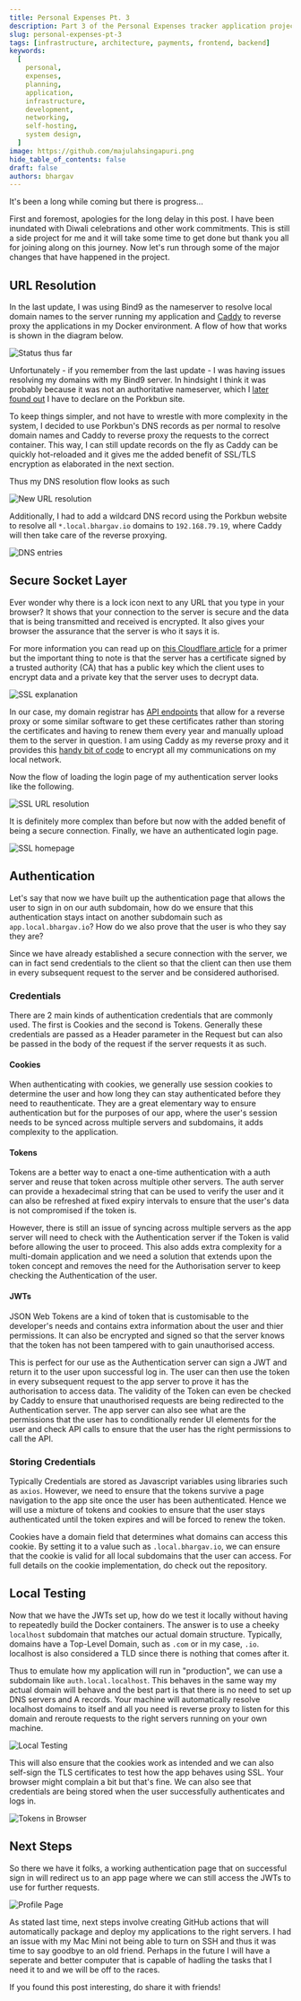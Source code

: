 ```yaml
---
title: Personal Expenses Pt. 3
description: Part 3 of the Personal Expenses tracker application project.
slug: personal-expenses-pt-3
tags: [infrastructure, architecture, payments, frontend, backend]
keywords:
  [
    personal,
    expenses,
    planning,
    application,
    infrastructure,
    development,
    networking,
    self-hosting,
    system design,
  ]
image: https://github.com/majulahsingapuri.png
hide_table_of_contents: false
draft: false
authors: bhargav
---
```


It's been a long while coming but there is progress...

<!-- truncate -->

First and foremost, apologies for the long delay in this post.
I have been inundated with Diwali celebrations and other work commitments.
This is still a side project for me and it will take some time to get done but thank you all for joining along on this journey.
Now let's run through some of the major changes that have happened in the project.

## URL Resolution

In the last update, I was using Bind9 as the nameserver to resolve local domain names to the server running my application and [Caddy](https://caddyserver.com/) to reverse proxy the applications in my Docker environment.
A flow of how that works is shown in the diagram below.

![Status thus far](status-thus-far.png)

Unfortunately - if you remember from the last update - I was having issues resolving my domains with my Bind9 server.
In hindsight I think it was probably because it was not an authoritative nameserver, which I [later found out](https://kb.porkbun.com/article/63-how-to-switch-to-porkbuns-nameservers) I have to declare on the Porkbun site.

To keep things simpler, and not have to wrestle with more complexity in the system, I decided to use Porkbun's DNS records as per normal to resolve domain names and Caddy to reverse proxy the requests to the correct container.
This way, I can still update records on the fly as Caddy can be quickly hot-reloaded and it gives me the added benefit of SSL/TLS encryption as elaborated in the next section.

Thus my DNS resolution flow looks as such

![New URL resolution](new-url-resolution.png)

Additionally, I had to add a wildcard DNS record using the Porkbun website to resolve all `*.local.bhargav.io` domains to `192.168.79.19`, where Caddy will then take care of the reverse proxying.

![DNS entries](dns-entries.png)

## Secure Socket Layer

Ever wonder why there is a lock icon next to any URL that you type in your browser? It shows that your connection to the server is secure and the data that is being transmitted and received is encrypted.
It also gives your browser the assurance that the server is who it says it is.

For more information you can read up on [this Cloudflare article](https://www.cloudflare.com/en-gb/learning/ssl/what-is-ssl/) for a primer but the important thing to note is that the server has a certificate signed by a trusted authority (CA) that has a public key which the client uses to encrypt data and a private key that the server uses to decrypt data.

![SSL explanation](ssl-explainer.png)

In our case, my domain registrar has [API endpoints](https://porkbun.com/api/json/v3/documentation#SSL%20Retrieve%20Bundle%20by%20Domain) that allow for a reverse proxy or some similar software to get these certificates rather than storing the certificates and having to renew them every year and manually upload them to the server in question.
I am using Caddy as my reverse proxy and it provides this [handy bit of code](https://github.com/caddy-dns/porkbun) to encrypt all my communications on my local network.

Now the flow of loading the login page of my authentication server looks like the following.

![SSL URL resolution](ssl-url-resolution.png)

It is definitely more complex than before but now with the added benefit of being a secure connection.
Finally, we have an authenticated login page.

![SSL homepage](ssl-homepage.png)

## Authentication

Let's say that now we have built up the authentication page that allows the user to sign in on our auth subdomain, how do we ensure that this authentication stays intact on another subdomain such as `app.local.bhargav.io`? How do we also prove that the user is who they say they are?

Since we have already established a secure connection with the server, we can in fact send credentials to the client so that the client can then use them in every subsequent request to the server and be considered authorised.

### Credentials

There are 2 main kinds of authentication credentials that are commonly used.
The first is Cookies and the second is Tokens.
Generally these credentials are passed as a Header parameter in the Request but can also be passed in the body of the request if the server requests it as such.

#### Cookies

When authenticating with cookies, we generally use session cookies to determine the user and how long they can stay authenticated before they need to reauthenticate.
They are a great elementary way to ensure authentication but for the purposes of our app, where the user's session needs to be synced across multiple servers and subdomains, it adds complexity to the application.

#### Tokens

Tokens are a better way to enact a one-time authentication with a auth server and reuse that token across multiple other servers.
The auth server can provide a hexadecimal string that can be used to verify the user and it can also be refreshed at fixed expiry intervals to ensure that the user's data is not compromised if the token is.

However, there is still an issue of syncing across multiple servers as the app server will need to check with the Authentication server if the Token is valid before allowing the user to proceed.
This also adds extra complexity for a multi-domain application and we need a solution that extends upon the token concept and removes the need for the Authorisation server to keep checking the Authentication of the user.

#### JWTs

JSON Web Tokens are a kind of token that is customisable to the developer's needs and contains extra information about the user and thier permissions.
It can also be encrypted and signed so that the server knows that the token has not been tampered with to gain unauthorised access.

This is perfect for our use as the Authentication server can sign a JWT and return it to the user upon successful log in.
The user can then use the token in every subsequent request to the app server to prove it has the authorisation to access data.
The validity of the Token can even be checked by Caddy to ensure that unauthorised requests are being redirected to the Authentication server.
The app server can also see what are the permissions that the user has to conditionally render UI elements for the user and check API calls to ensure that the user has the right permissions to call the API.

### Storing Credentials

Typically Credentials are stored as Javascript variables using libraries such as `axios`.
However, we need to ensure that the tokens survive a page navigation to the app site once the user has been authenticated.
Hence we will use a mixture of tokens and cookies to ensure that the user stays authenticated until the token expires and will be forced to renew the token.

Cookies have a domain field that determines what domains can access this cookie.
By setting it to a value such as `.local.bhargav.io`, we can ensure that the cookie is valid for all local subdomains that the user can access.
For full details on the cookie implementation, do check out the repository.

## Local Testing

Now that we have the JWTs set up, how do we test it locally without having to repeatedly build the Docker containers.
The answer is to use a cheeky `localhost` subdomain that matches our actual domain structure.
Typically, domains have a Top-Level Domain, such as `.com` or in my case, `.io`.
localhost is also considered a TLD since there is nothing that comes after it.

Thus to emulate how my application will run in "production", we can use a subdomain like `auth.local.localhost`.
This behaves in the same way my actual domain will behave and the best part is that there is no need to set up DNS servers and A records.
Your machine will automatically resolve localhost domains to itself and all you need is reverse proxy to listen for this domain and reroute requests to the right servers running on your own machine.

![Local Testing](local-testing.png)

This will also ensure that the cookies work as intended and we can also self-sign the TLS certificates to test how the app behaves using SSL.
Your browser might complain a bit but that's fine.
We can also see that credentials are being stored when the user successfully authenticates and logs in.

![Tokens in Browser](tokens.png)

## Next Steps

So there we have it folks, a working authentication page that on successful sign in will redirect us to an app page where we can still access the JWTs to use for further requests.

![Profile Page](profile-page.png)

As stated last time, next steps involve creating GitHub actions that will automatically package and deploy my applications to the right servers.
I had an issue with my Mac Mini not being able to turn on SSH and thus it was time to say goodbye to an old friend.
Perhaps in the future I will have a seperate and better computer that is capable of hadling the tasks that I need it to and we will be off to the races.

If you found this post interesting, do share it with friends!

